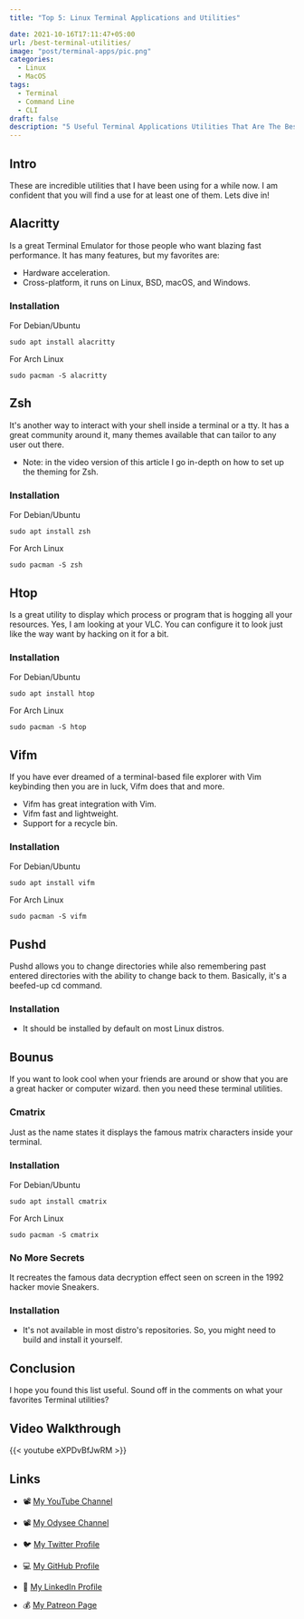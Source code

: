 ```yaml
---
title: "Top 5: Linux Terminal Applications and Utilities"

date: 2021-10-16T17:11:47+05:00
url: /best-terminal-utilities/
image: "post/terminal-apps/pic.png"
categories:
  - Linux
  - MacOS
tags:
  - Terminal
  - Command Line
  - CLI
draft: false 
description: "5 Useful Terminal Applications Utilities That Are The Best At What They Do!"
---
```


## Intro
These are incredible utilities that I have been using for a while now. I am confident that you will find a use for at least one of them. Lets dive in!
## Alacritty
Is a great Terminal Emulator for those people who want blazing fast performance. 
It has many features, but my favorites are:
- Hardware acceleration.
-  Cross-platform, it runs on Linux, BSD, macOS, and Windows.

### Installation
For Debian/Ubuntu
```
sudo apt install alacritty
```
For Arch Linux
```
sudo pacman -S alacritty
```

## Zsh
It's another way to interact with your shell inside a terminal or a tty. It has a great community around it, many themes available that can tailor to any user out there.
* Note: in the video version of this article I go in-depth on how to set up the theming for Zsh.

### Installation
For Debian/Ubuntu
```
sudo apt install zsh
```
For Arch Linux
```
sudo pacman -S zsh
```

## Htop
Is a great utility to display which process or program that is hogging all your resources. Yes, I am looking at your VLC. You can configure it to look just like the way want by hacking on it for a bit.

### Installation
For Debian/Ubuntu
```
sudo apt install htop
```
For Arch Linux
```
sudo pacman -S htop
```

## Vifm
If you have ever dreamed of a terminal-based file explorer with Vim keybinding then you are in luck, Vifm does that and more.
- Vifm has great integration with Vim.
- Vifm fast and lightweight.
- Support for a recycle bin.

### Installation
For Debian/Ubuntu
```
sudo apt install vifm
```
For Arch Linux
```
sudo pacman -S vifm
```


## Pushd
Pushd allows you to change directories while also remembering past entered directories with the ability to change back to them. Basically, it's a beefed-up cd command.
### Installation
* It should be installed by default on most Linux distros.

## Bounus
If you want to look cool when your friends are around or show that you are a great hacker or computer wizard. then you need these terminal utilities. 

### Cmatrix
Just as the name states it displays the famous matrix characters inside your terminal. 

### Installation
For Debian/Ubuntu
```
sudo apt install cmatrix
```
For Arch Linux
```
sudo pacman -S cmatrix
```

### No More Secrets 
It recreates the famous data decryption effect seen on screen in the 1992 hacker movie Sneakers.
### Installation
* It's not available in most distro's repositories. So, you might need to build and install it yourself.

## Conclusion
I hope you found this list useful. Sound off in the comments on what your favorites Terminal utilities?

## Video Walkthrough
{{< youtube eXPDvBfJwRM >}}

## Links

- 📽 [My YouTube Channel](https://t.co/qNbPadCaHI?amp=1)

- 📽 [My Odysee Channel](https://odysee.com/$/invite/@CTRLplusA:7)

- 🐦 [My Twitter Profile](https://twitter.com/ahmedal_balochi)

- 💻 [My GitHub Profile](https://github.com/ahmed-al-balochi)

- 💼 [My LinkedIn Profile](https://www.linkedin.com/in/ahmed-al-balochi-b97b9b150/)

- 💰 [My Patreon Page](https://patreon.com/user?u=42792180)